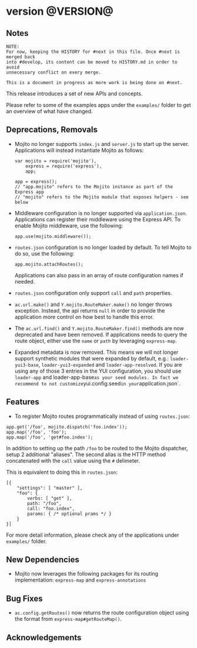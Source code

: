 version @VERSION@
=================

Notes
-----

```
NOTE:
For now, keeping the HISTORY for #next in this file. Once #next is merged back
into #develop, its content can be moved to HISTORY.md in order to avoid
unnecessary conflict on every merge.

This is a document in progress as more work is being done on #next.
```

This release introduces a set of new APIs and concepts. 

Please refer to some of the examples apps under the `examples/` folder to get
an overview of what have changed.

Deprecations, Removals
----------------------

* Mojito no longer supports `index.js` and `server.js` to start up the server.
  Applications will instead instantiate Mojito as follows:

      var mojito = require('mojito'),
          express = require('express'),
          app;

      app = express();
      // "app.mojito" refers to the Mojito instance as part of the Express app
      // "mojito" refers to the Mojito module that exposes helpers - see below

* Middleware configuration is no longer supported via `application.json`.
  Applications can register their middleware using the Express API. To enable
  Mojito middleware, use the following:

      app.use(mojito.middleware());

* `routes.json` configuration is no longer loaded by default. To tell Mojito to
  do so, use the following:

      app.mojito.attachRoutes();

  Applications can also pass in an array of route configuration names if
  needed.

* `routes.json` configuration only support `call` and `path` properties.

* `ac.url.make()` and `Y.mojito.RouteMaker.make()` no longer throws exception.
  Instead, the api returns `null` in order to provide the application more
  control on how best to handle this error.

* The `ac.url.find()` and `Y.mojito.RouteMaker.find()` methods are now
  deprecated and have been removed. If applications needs to query the route
  object, either use the `name` or `path` by leveraging `express-map`.

* Expanded metadata is now removed. This means we will not longer support
  synthetic modules that were expanded by default, e.g.: `loader-yui3-base`, `loader-yui3-expanded` and `loader-app-resolved`. If you are using any of those 3 entries in the YUI configuration, you should use `loader-app` and loader-app-base` as your seed modules. In fact we recommend to not customize `yui.config.seed` in your `application.json`.

Features
--------

* To register Mojito routes programmatically instead of using `routes.json`:

```
app.get('/foo', mojito.dispatch('foo.index'));
app.map('/foo', 'foo');
app.map('/foo', 'get#foo.index');
```

  In addition to setting up the path `/foo` to be routed to the Mojito
  dispatcher, setup 2 additional "aliases". The second alias is the HTTP method
  concatenated with the `call` value using the `#` delimeter.

  This is equivalent to doing this in `routes.json`:

```
[{
    "settings": [ "master" ],
    "foo": {
        verbs: [ "get" ],
        path: "/foo",
        call: "foo.index",
        params: { /* optional prams */ }
    }
}]
```

  For more detail information, please check any of the applications under
  `examples/` folder.

New Dependencies
----------------

* Mojito now leverages the following packages for its routing implementation: 
  `express-map` and `express-annotations`

Bug Fixes
---------

* `ac.config.getRoutes()` now returns the route configuration object using the
  format from `express-map#getRouteMap()`.

Acknowledgements
----------------


